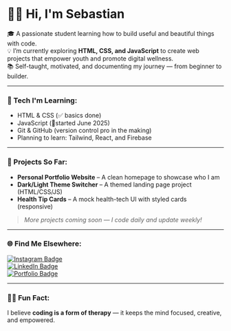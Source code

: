 # 👋🏽 Hi, I'm Sebastian

🎓 A passionate student learning how to build useful and beautiful things with code.  
💡 I’m currently exploring **HTML, CSS, and JavaScript** to create web projects that empower youth and promote digital wellness.  
📚 Self-taught, motivated, and documenting my journey — from beginner to builder.

---

### 🔧 Tech I'm Learning:
- HTML & CSS (✅ basics done)
- JavaScript (📍started June 2025)
- Git & GitHub (version control pro in the making)
- Planning to learn: Tailwind, React, and Firebase

---

### 🚀 Projects So Far:
- **Personal Portfolio Website** – A clean homepage to showcase who I am  
- **Dark/Light Theme Switcher** – A themed landing page project (HTML/CSS/JS)  
- **Health Tip Cards** – A mock health-tech UI with styled cards (responsive)

> *More projects coming soon — I code daily and update weekly!*

---

### 🌐 Find Me Elsewhere:
[![Instagram Badge](https://img.shields.io/badge/-Instagram-purple?style=flat&logo=instagram&logoColor=white)](https://instagram.com/sebastian._dev_)  
[![LinkedIn Badge](https://img.shields.io/badge/-LinkedIn-blue?style=flat&logo=linkedin&logoColor=white)](https://linkedin.com/in/Ian-Sebastian)  
[![Portfolio Badge](https://img.shields.io/badge/-Carrd?style=flat&logo=google-chrome&logoColor=white)](https://drsebastian.carrd.co)

---

### ✍🏽 Fun Fact:
I believe **coding is a form of therapy** — it keeps the mind focused, creative, and empowered.
